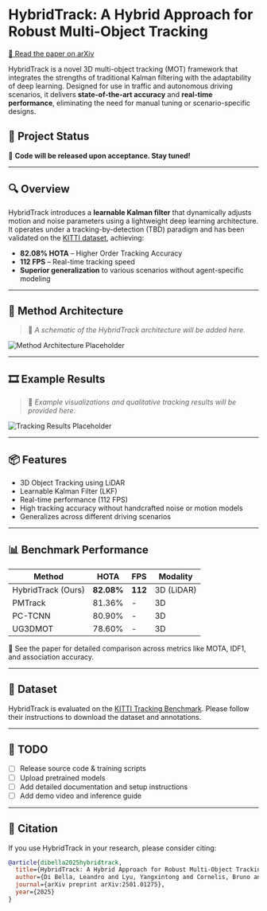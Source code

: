 # HybridTrack: A Hybrid Approach for Robust Multi-Object Tracking

[📄 Read the paper on arXiv](https://www.arxiv.org/abs/2501.01275)

HybridTrack is a novel 3D multi-object tracking (MOT) framework that integrates the strengths of traditional Kalman filtering with the adaptability of deep learning. Designed for use in traffic and autonomous driving scenarios, it delivers **state-of-the-art accuracy** and **real-time performance**, eliminating the need for manual tuning or scenario-specific designs.

## 🔧 Project Status

🚧 **Code will be released upon acceptance. Stay tuned!**

---

## 🔍 Overview

HybridTrack introduces a **learnable Kalman filter** that dynamically adjusts motion and noise parameters using a lightweight deep learning architecture. It operates under a tracking-by-detection (TBD) paradigm and has been validated on the [KITTI dataset](https://www.cvlibs.net/datasets/kitti/), achieving:

- **82.08% HOTA** – Higher Order Tracking Accuracy
- **112 FPS** – Real-time tracking speed
- **Superior generalization** to various scenarios without agent-specific modeling

---

## 📐 Method Architecture

> 📌 *A schematic of the HybridTrack architecture will be added here.*

![Method Architecture Placeholder](./assets/hybridtrack_architecture.png)

---

## 🎞️ Example Results

> 📌 *Example visualizations and qualitative tracking results will be provided here.*

![Tracking Results Placeholder](./assets/hybridtrack_demo.gif)

---

## 📦 Features

- 3D Object Tracking using LiDAR
- Learnable Kalman Filter (LKF)
- Real-time performance (112 FPS)
- High tracking accuracy without handcrafted noise or motion models
- Generalizes across different driving scenarios

---

## 📊 Benchmark Performance

| Method         | HOTA | FPS  | Modality |
|----------------|------|------|----------|
| HybridTrack (Ours) | **82.08%** | **112** | 3D (LiDAR) |
| PMTrack        | 81.36% | -    | 3D       |
| PC-TCNN        | 80.90% | -    | 3D       |
| UG3DMOT        | 78.60% | -    | 3D       |

📌 See the paper for detailed comparison across metrics like MOTA, IDF1, and association accuracy.

---

## 📁 Dataset

HybridTrack is evaluated on the [KITTI Tracking Benchmark](https://www.cvlibs.net/datasets/kitti/eval_tracking.php). Please follow their instructions to download the dataset and annotations.

---

## 📅 TODO

- [ ] Release source code & training scripts
- [ ] Upload pretrained models
- [ ] Add detailed documentation and setup instructions
- [ ] Add demo video and inference guide

---

## 📜 Citation

If you use HybridTrack in your research, please consider citing:

```bibtex
@article{dibella2025hybridtrack,
  title={HybridTrack: A Hybrid Approach for Robust Multi-Object Tracking},
  author={Di Bella, Leandro and Lyu, Yangxintong and Cornelis, Bruno and Munteanu, Adrian},
  journal={arXiv preprint arXiv:2501.01275},
  year={2025}
}
